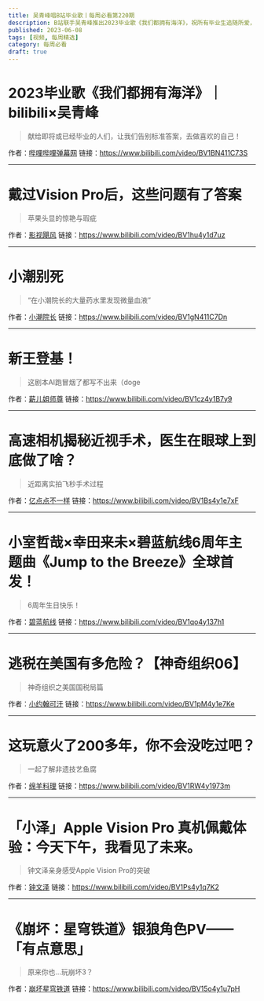 ```yaml
---
title: 吴青峰唱B站毕业歌丨每周必看第220期
description: B站联手吴青峰推出2023毕业歌《我们都拥有海洋》，祝所有毕业生追随所爱，无往不前！
published: 2023-06-08
tags: [视频, 每周精选]
category: 每周必看
draft: true
---
```


# 2023毕业歌《我们都拥有海洋》｜bilibili×吴青峰
> 献给即将或已经毕业的人们，让我们告别标准答案，去做喜欢的自己！

作者：[哔哩哔哩弹幕网](https://space.bilibili.com/8047632)
链接：https://www.bilibili.com/video/BV1BN411C73S

---

# 戴过Vision Pro后，这些问题有了答案
> 苹果头显的惊艳与瑕疵

作者：[影视飓风](https://space.bilibili.com/946974)
链接：https://www.bilibili.com/video/BV1hu4y1d7uz

---

# 小潮别死
> “在小潮院长的大量药水里发现微量血液”

作者：[小潮院长](https://space.bilibili.com/5970160)
链接：https://www.bilibili.com/video/BV1gN411C7Dn

---

# 新王登基！
> 这剧本AI跑冒烟了都写不出来（doge

作者：[薪儿姐师尊](https://space.bilibili.com/388477943)
链接：https://www.bilibili.com/video/BV1cz4y1B7y9

---

# 高速相机揭秘近视手术，医生在眼球上到底做了啥？
> 近距离实拍飞秒手术过程

作者：[亿点点不一样](https://space.bilibili.com/407054668)
链接：https://www.bilibili.com/video/BV1Bs4y1e7xF

---

# 小室哲哉×幸田来未×碧蓝航线6周年主题曲《Jump to the Breeze》全球首发！
> 6周年生日快乐！

作者：[碧蓝航线](https://space.bilibili.com/233114659)
链接：https://www.bilibili.com/video/BV1qo4y137h1

---

# 逃税在美国有多危险？【神奇组织06】
> 神奇组织之美国国税局篇

作者：[小约翰可汗](https://space.bilibili.com/23947287)
链接：https://www.bilibili.com/video/BV1pM4y1e7Ke

---

# 这玩意火了200多年，你不会没吃过吧？
> 一起了解非遗技艺鱼腐

作者：[绵羊料理](https://space.bilibili.com/18202105)
链接：https://www.bilibili.com/video/BV1RW4y1973m

---

# 「小泽」Apple Vision Pro 真机佩戴体验：今天下午，我看见了未来。
> 钟文泽亲身感受Apple Vision Pro的突破

作者：[钟文泽](https://space.bilibili.com/25910292)
链接：https://www.bilibili.com/video/BV1Ps4y1q7K2

---

# 《崩坏：星穹铁道》银狼角色PV——「有点意思」
> 原来你也…玩崩坏3？

作者：[崩坏星穹铁道](https://space.bilibili.com/1340190821)
链接：https://www.bilibili.com/video/BV15o4y1u7pH

